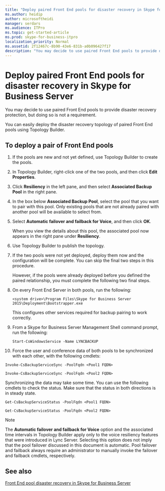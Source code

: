 ```yaml
---
title: "Deploy paired Front End pools for disaster recovery in Skype for Business Server"
ms.author: heidip
author: microsoftheidi
manager: serdars
ms.audience: ITPro
ms.topic: get-started-article
ms.prod: skype-for-business-itpro
localization_priority: Normal
ms.assetid: 2f12467c-8b90-43e6-831b-a0b096427f17
description: "You may decide to use paired Front End pools to provide disaster recovery protection, but doing so is not a requirement."
---
```


# Deploy paired Front End pools for disaster recovery in Skype for Business Server
 
You may decide to use paired Front End pools to provide disaster recovery protection, but doing so is not a requirement.
  
You can easily deploy the disaster recovery topology of paired Front End pools using Topology Builder. 
  
## To deploy a pair of Front End pools

1. If the pools are new and not yet defined, use Topology Builder to create the pools.
    
2. In Topology Builder, right-click one of the two pools, and then click **Edit Properties**.
    
3. Click **Resiliency** in the left pane, and then select **Associated Backup Pool** in the right pane.
    
4. In the box below **Associated Backup Pool**, select the pool that you want to pair with this pool. Only existing pools that are not already paired with another pool will be available to select from.
    
5. Select **Automatic failover and failback for Voice**, and then click **OK**.
    
    When you view the details about this pool, the associated pool now appears in the right pane under **Resiliency**. 
    
6. Use Topology Builder to publish the topology.
    
7. If the two pools were not yet deployed, deploy them now and the configuration will be complete. You can skip the final two steps in this procedure.
    
    However, if the pools were already deployed before you defined the paired relationship, you must complete the following two final steps.
    
8. On every Front End Server in both pools, run the following:
    
   ```
   <system drive>\Program Files\Skype for Business Server 2015\Deployment\Bootstrapper.exe 
   ```

    This configures other services required for backup pairing to work correctly.
    
9. From a Skype for Business Server Management Shell command prompt, run the following: 
    
   ```
   Start-CsWindowsService -Name LYNCBACKUP
   ```

10. Force the user and conference data of both pools to be synchronized with each other, with the following cmdlets:
    
   ```
   Invoke-CsBackupServiceSync -PoolFqdn <Pool1 FQDN>
   ```

   ```
   Invoke-CsBackupServiceSync -PoolFqdn <Pool2 FQDN>
   ```

   Synchronizing the data may take some time. You can use the following cmdlets to check the status. Make sure that the status in both directions is in steady state.
    
   ```
   Get-CsBackupServiceStatus -PoolFqdn <Pool1 FQDN>
   ```

   ```
   Get-CsBackupServiceStatus -PoolFqdn <Pool2 FQDN>
   ```

> [!NOTE]
> The **Automatic failover and failback for Voice** option and the associated time intervals in Topology Builder apply only to the voice resiliency features that were introduced in Lync Server. Selecting this option does not imply that the pool failover discussed in this document is automatic. Pool failover and failback always require an administrator to manually invoke the failover and failback cmdlets, respectively.
  
## See also

[Front End pool disaster recovery in Skype for Business Server](../../plan-your-deployment/high-availability-and-disaster-recovery/disaster-recovery.md)